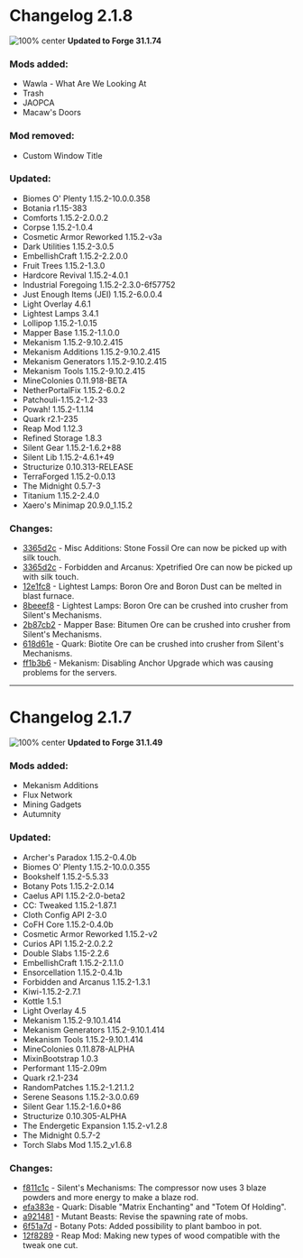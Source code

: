 # Changelog 2.1.8

![100% center](https://zupimages.net/up/20/17/mfyp.png)
**Updated to Forge 31.1.74**

### Mods added:
+ Wawla - What Are We Looking At
+ Trash
+ JAOPCA
+ Macaw's Doors

### Mod removed:
- Custom Window Title

### Updated:
- Biomes O' Plenty 1.15.2-10.0.0.358
- Botania r1.15-383
- Comforts 1.15.2-2.0.0.2
- Corpse 1.15.2-1.0.4
- Cosmetic Armor Reworked 1.15.2-v3a
- Dark Utilities 1.15.2-3.0.5
- EmbellishCraft 1.15.2-2.2.0.0
- Fruit Trees 1.15.2-1.3.0
- Hardcore Revival 1.15.2-4.0.1
- Industrial Foregoing 1.15.2-2.3.0-6f57752
- Just Enough Items (JEI) 1.15.2-6.0.0.4
- Light Overlay 4.6.1
- Lightest Lamps 3.4.1
- Lollipop 1.15.2-1.0.15
- Mapper Base 1.15.2-1.1.0.0
-	Mekanism 1.15.2-9.10.2.415
- Mekanism Additions 1.15.2-9.10.2.415
- Mekanism Generators 1.15.2-9.10.2.415
- Mekanism Tools 1.15.2-9.10.2.415
- MineColonies 0.11.918-BETA
- NetherPortalFix 1.15.2-6.0.2
- Patchouli-1.15.2-1.2-33
- Powah! 1.15.2-1.1.14
- Quark r2.1-235
- Reap Mod 1.12.3
- Refined Storage 1.8.3
- Silent Gear 1.15.2-1.6.2+88
- Silent Lib 1.15.2-4.6.1+49
- Structurize 0.10.313-RELEASE
- TerraForged 1.15.2-0.0.13
- The Midnight 0.5.7-3
- Titanium 1.15.2-2.4.0
- Xaero's Minimap 20.9.0_1.15.2

### Changes:
- [3365d2c](https://github.com/Khytwel/Valhelsia/blob/1.15/global_data_pack/Valhelsia_LOOTTABLE/data/miscadditions/loot_tables/blocks/fossil_ore_stone.json) - Misc Additions: Stone Fossil Ore can now be picked up with silk touch.
- [3365d2c](https://github.com/Khytwel/Valhelsia/blob/1.15/global_data_pack/Valhelsia_LOOTTABLE/data/forbidden_arcanus/loot_tables/blocks/xpetrified_ore.json) - Forbidden and Arcanus: Xpetrified Ore can now be picked up with silk touch.
- [12e1fc8](https://github.com/Khytwel/Valhelsia/commit/12e1fc80e8810c6483ed986d2618b8622f54a439) - Lightest Lamps: Boron Ore and Boron Dust can be melted in blast furnace.
- [8beeef8](https://github.com/Khytwel/Valhelsia/commit/8beeef8517ba73f9ccec99f88fa335b780bf08ff) - Lightest Lamps: Boron Ore can be crushed into crusher from Silent's Mechanisms.
- [2b87cb2](https://github.com/Khytwel/Valhelsia/commit/2b87cb2a2e1539e8cb1a212542e97e2510afa7aa) - Mapper Base: Bitumen Ore can be crushed into crusher from Silent's Mechanisms.
- [618d61e](https://github.com/Khytwel/Valhelsia/commit/618d61e78c6288b522627978bb382f53ccae0163) - Quark: Biotite Ore can be crushed into crusher from Silent's Mechanisms.
- [ff1b3b6](https://github.com/Khytwel/Valhelsia/commit/ff1b3b6a70c635e8d1149e52dc2c058f0b89c45f) - Mekanism: Disabling Anchor Upgrade which was causing problems for the servers.

-----------------------------------

# Changelog 2.1.7

![100% center](https://zupimages.net/up/20/17/mfyp.png)
**Updated to Forge 31.1.49**

### Mods added:
+ Mekanism Additions
+ Flux Network
+ Mining Gadgets
+ Autumnity

### Updated:
- Archer's Paradox 1.15.2-0.4.0b
- Biomes O' Plenty 1.15.2-10.0.0.355
- Bookshelf 1.15.2-5.5.33
- Botany Pots 1.15.2-2.0.14
- Caelus API 1.15.2-2.0-beta2
-	CC: Tweaked 1.15.2-1.87.1
- Cloth Config API 2-3.0
- CoFH Core 1.15.2-0.4.0b
- Cosmetic Armor Reworked 1.15.2-v2
- Curios API 1.15.2-2.0.2.2
- Double Slabs 1.15-2.2.6
- EmbellishCraft 1.15.2-2.1.1.0
- Ensorcellation 1.15.2-0.4.1b
- Forbidden and Arcanus 1.15.2-1.3.1
- Kiwi-1.15.2-2.7.1
- Kottle 1.5.1
- Light Overlay 4.5
- Mekanism 1.15.2-9.10.1.414
- Mekanism Generators 1.15.2-9.10.1.414
- Mekanism Tools 1.15.2-9.10.1.414
- MineColonies 0.11.878-ALPHA
- MixinBootstrap 1.0.3
- Performant 1.15-2.09m
- Quark r2.1-234
- RandomPatches 1.15.2-1.21.1.2
- Serene Seasons 1.15.2-3.0.0.69
- Silent Gear 1.15.2-1.6.0+86
-	Structurize 0.10.305-ALPHA
- The Endergetic Expansion 1.15.2-v1.2.8
- The Midnight 0.5.7-2
- Torch Slabs Mod 1.15.2_v1.6.8

### Changes:
- [f811c1c](https://github.com/Khytwel/Valhelsia/commit/f811c1c0e7cbe497922feee55782c35e35f3815f) - Silent's Mechanisms: The compressor now uses 3 blaze powders and more energy to make a blaze rod. 
- [efa383e](https://github.com/Khytwel/Valhelsia/commit/efa383eadf720050cdd1f72eb407b0931d817c7d) - Quark: Disable "Matrix Enchanting" and "Totem Of Holding".
- [a921481](https://github.com/Khytwel/Valhelsia/commit/a92148171f4985ac2b2af819f36c222239e6e808) - Mutant Beasts: Revise the spawning rate of mobs.
- [6f51a7d](https://github.com/Khytwel/Valhelsia/commit/6f51a7d43880ac2382a1fc03e4ec5444aab14991) - Botany Pots: Added possibility to plant bamboo in pot.
- [12f8289](https://github.com/Khytwel/Valhelsia/commit/12f8289499fc4dd44434f903028d0c2844e5649e) - Reap Mod: Making new types of wood compatible with the tweak one cut.

